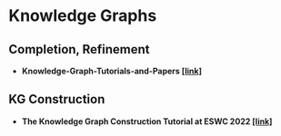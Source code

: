 # Knowledge Graphs

## Completion, Refinement
* __Knowledge-Graph-Tutorials-and-Papers [[link]](https://github.com/heathersherry/Knowledge-Graph-Tutorials-and-Papers)__


## KG Construction
* __The Knowledge Graph Construction Tutorial at ESWC 2022 [[link]](https://kg-construct.github.io/eswc-dkg-tutorial-2022/)__
